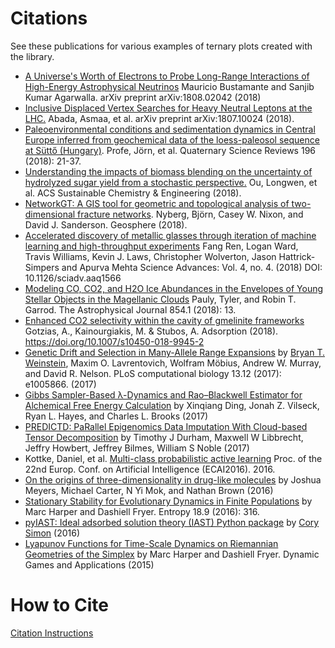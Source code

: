 # Citations

See these publications for various examples of ternary plots created with the library.

- [A Universe's Worth of Electrons to Probe Long-Range Interactions of High-Energy Astrophysical Neutrinos](https://arxiv.org/abs/1808.02042) Mauricio Bustamante and Sanjib Kumar Agarwalla. arXiv preprint arXiv:1808.02042 (2018)
- [Inclusive Displaced Vertex Searches for Heavy Neutral Leptons at the LHC.](https://arxiv.org/abs/1807.10024) Abada, Asmaa, et al. arXiv preprint arXiv:1807.10024 (2018).
- [Paleoenvironmental conditions and sedimentation dynamics in Central Europe inferred from geochemical data of the loess-paleosol sequence at Süttő (Hungary)](https://www.sciencedirect.com/science/article/pii/S027737911730834X). Profe, Jörn, et al. Quaternary Science Reviews 196 (2018): 21-37.
- [Understanding the impacts of biomass blending on the uncertainty of hydrolyzed sugar yield from a stochastic perspective.](https://pubs.acs.org/doi/full/10.1021/acssuschemeng.8b02150#showReferences) Ou, Longwen, et al. ACS Sustainable Chemistry & Engineering (2018).
- [NetworkGT: A GIS tool for geometric and topological analysis of two-dimensional fracture networks](https://pubs.geoscienceworld.org/gsa/geosphere/article/14/4/1618/531129/networkgt-a-gis-tool-for-geometric-and-topological). Nyberg, Björn, Casey W. Nixon, and David J. Sanderson. Geosphere (2018).
- [Accelerated discovery of metallic glasses through iteration of machine learning and high-throughput experiments](http://advances.sciencemag.org/content/4/4/eaaq1566.full) Fang Ren, Logan Ward, Travis Williams, Kevin J. Laws, Christopher Wolverton, Jason Hattrick-Simpers and Apurva Mehta Science Advances: Vol. 4, no. 4. (2018) DOI: 10.1126/sciadv.aaq1566
- [Modeling CO, CO2, and H2O Ice Abundances in the Envelopes of Young Stellar Objects in the Magellanic Clouds](http://iopscience.iop.org/article/10.3847/1538-4357/aaa96a/meta) Pauly, Tyler, and Robin T. Garrod. The Astrophysical Journal 854.1 (2018): 13.
- [Enhanced CO2 selectivity within the cavity of gmelinite frameworks](https://link.springer.com/article/10.1007%2Fs10450-018-9945-2) Gotzias, A., Kainourgiakis, M. & Stubos, A. Adsorption (2018). https://doi.org/10.1007/s10450-018-9945-2
- [Genetic Drift and Selection in Many-Allele Range Expansions](http://journals.plos.org/ploscompbiol/article?id=10.1371/journal.pcbi.1005866) by [Bryan T. Weinstein](https://github.com/btweinstein), Maxim O. Lavrentovich, Wolfram Möbius, Andrew W. Murray, and David R. Nelson. PLoS computational biology 13.12 (2017): e1005866. (2017)
- [Gibbs Sampler-Based λ-Dynamics and Rao–Blackwell Estimator for Alchemical Free Energy Calculation](http://pubs.acs.org/doi/abs/10.1021/acs.jctc.7b00204?src=recsys&journalCode=jctcce) by Xinqiang Ding, Jonah Z. Vilseck, Ryan L. Hayes, and Charles L. Brooks (2017)
- [PREDICTD: PaRallel Epigenomics Data Imputation With Cloud-based Tensor Decomposition](http://biorxiv.org/content/early/2017/04/04/123927) by Timothy J Durham, Maxwell W Libbrecht, Jeffry Howbert, Jeffrey Bilmes, William S Noble (2017)
- Kottke, Daniel, et al. [Multi-class probabilistic active learning](http://ebooks.iospress.nl/publication/44803) Proc. of the 22nd Europ. Conf. on Artificial Intelligence (ECAI2016). 2016.
- [On the origins of three-dimensionality in drug-like molecules](http://www.future-science.com/doi/full/10.4155/fmc-2016-0095) by Joshua Meyers, Michael Carter, N Yi Mok, and Nathan Brown (2016)
- [Stationary Stability for Evolutionary Dynamics in Finite Populations](http://www.mdpi.com/1099-4300/18/9/316/htm) by Marc Harper and Dashiell Fryer. Entropy 18.9 (2016): 316.
- [pyIAST: Ideal adsorbed solution theory (IAST) Python package](http://www.sciencedirect.com/science/article/pii/S0010465515004403) by [Cory Simon](https://github.com/CorySimon) (2016)
- [Lyapunov Functions for Time-Scale Dynamics on Riemannian Geometries of the Simplex](https://link.springer.com/article/10.1007/s13235-014-0124-0) by Marc Harper and Dashiell Fryer. Dynamic Games and Applications (2015)

# How to Cite

[Citation Instructions](CITATION.md)
